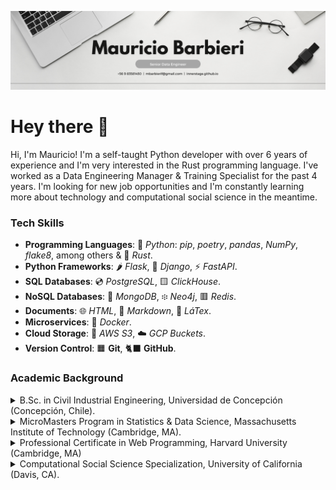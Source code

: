 ![Senior Data Engineer](github_banner.png)

# Hey there :wave:
Hi, I'm Mauricio! I'm a self-taught Python developer with over 6 years of experience and I'm very interested in the Rust programming language. I've worked as a Data Engineering Manager & Training Specialist for the past 4 years. I'm looking for new job opportunities and I'm constantly learning more about technology and computational social science in the meantime.

### Tech Skills
* **Programming Languages**: 🐍 *Python*: *pip*, *poetry*, *pandas*, *NumPy*, *flake8*, among others & 🦀 *Rust*.
* **Python Frameworks**: 🌶 *Flask*, 🤠 *Django*, ⚡️ *FastAPI*.
* **SQL Databases**: 💿 *PostgreSQL*, 🟨 *ClickHouse*.
* **NoSQL Databases**: 🍃 *MongoDB*, ፨ *Neo4j*, 🟥 *Redis*.
* **Documents**: 🌐 *HTML*, 🔽 *Markdown*, 📃 *LáTex*.
* **Microservices**: 🐳 *Docker*.
* **Cloud Storage**: 🔶 *AWS S3*, ☁️ *GCP Buckets*.
* **Version Control**: 🟧 **Git**, 🐈‍⬛ **GitHub**.

### Academic Background

<details>
<summary>B.Sc. in Civil Industrial Engineering, Universidad de Concepción (Concepción, Chile).</summary>
<br>
I hold a B.Sc in Civil Industrial Engineering from Universidad de Concepción, the whole program is six years long in Chile: You get your bachelor's degree at the end of year four, and then you take specialization courses, internships and write a undergraduate dissertation over the last two years. I specialized in mathematical optimization, mixed-integer optimization, heuristics, exact methods, agent-based algorithms, machine learning and their applications to vehicle routing problems, production planning and other industrial issues.

</details>

<details>
<summary>MicroMasters Program in Statistics & Data Science, Massachusetts Institute of Technology (Cambridge, MA).</summary>
<br>
I started working immediately after school, but I managed to complete an online MicroMaster's program in Statistics & Data Science from MIT provided through EdX in my free time over the course of 2 years, finishing in 2020. This program consisted of four courses plus a Capstone Exam at the end: "Probability", "Data Analysis in Social Science", "Fundamentals of Statistics" and "Machine Learning with Python".

</details>

<details>
<summary>Professional Certificate in Web Programming, Harvard University (Cambridge, MA)</summary>
<br>
I'm currently enrolled in Harvard's Professional Certificate in Web Programming, I'm still working on a project to finish the first course, "CS50's Introduction to Computer Science", and then I'll move to the specialization course "CS50's Web Programming with Python and JavaScript".

</details>

<details>
<summary>Computational Social Science Specialization, University of California (Davis, CA).</summary>
<br>
I'm also enrolled in UC Davis' Computational Social Science Specialization, an exciting new field that I want to know more about. I already completed the first course "Computational Social Science Methods", and I have three more to go in addition to the Capstone Project: "Big Data, Artificial Intelligence and Ethics", "Social Network Analysis" and "Computer Simulations".

</details>

<!--
**innerstage/innerstage** is a ✨ _special_ ✨ repository because its `README.md` (this file) appears on your GitHub profile.

Here are some ideas to get you started:

- 🔭 I’m currently working on ...
- 🌱 I’m currently learning ...
- 👯 I’m looking to collaborate on ...
- 🤔 I’m looking for help with ...
- 💬 Ask me about ...
- 📫 How to reach me: ...
- 😄 Pronouns: ...
- ⚡ Fun fact: ...
-->
